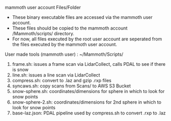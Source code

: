 mammoth user account Files/Folder
- These binary executable files are accessed via the mammoth user account.
- These files should be copied to the mammoth account /Mammoth/scripts/ directory.
- For now, all files executed by the root user account are seperated from the
    files executed by the mammoth user account.

User made tools (mammoth user) : ~/Mammoth/Scripts/  
1. frame.sh:  issues a frame scan via LidarCollect, calls PDAL to see if there is snow  
2. line.sh:  issues a line scan via LidarCollect  
3. compress.sh:  convert to .laz and gzip .rxp files  
4. syncaws.sh:  copy scans from Scans/ to AWS S3 Bucket  
5. snow-sphere.sh:  coordinates/dimensions for sphere in which to look for snow points  
6. snow-sphere-2.sh:  coordinates/dimensions for 2nd sphere in which to look for snow points  
7. base-laz.json:  PDAL pipeline used by compress.sh to convert .rxp to .laz  
